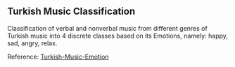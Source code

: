 ## **Turkish Music Classification**

Classification of verbal and nonverbal music from different genres of Turkish music into 4 discrete classes based on its Emotions,
namely: happy, sad, angry, relax.

Reference: [Turkish-Music-Emotion](https://archive.ics.uci.edu/dataset/862/turkish+music+emotion)

